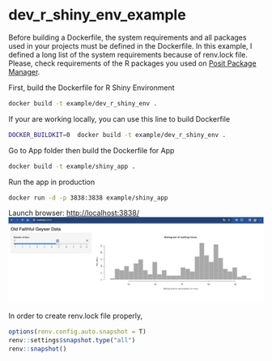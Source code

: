 
<!-- README.md is generated from README.Rmd. Please edit that file -->

# dev_r\_shiny_env_example

Before building a Dockerfile, the system requirements and all packages
used in your projects must be defined in the Dockerfile. In this
example, I defined a long list of the system requirements because of
renv.lock file. Please, check requirements of the R packages you used on
[Posit Package Manager](https://packagemanager.posit.co/client/#/).

First, build the Dockerfile for R Shiny Environment

``` bash
docker build -t example/dev_r_shiny_env .
```

If your are working locally, you can use this line to build Dockerfile

``` bash
DOCKER_BUILDKIT=0  docker build -t example/dev_r_shiny_env .
```

Go to App folder then build the Dockerfile for App

``` bash
docker build -t example/shiny_app .
```

Run the app in production

``` bash
docker run -d -p 3838:3838 example/shiny_app
```

Launch browser: <http://localhost:3838/> <br> ![](appss.png)

In order to create renv.lock file properly,

``` r
options(renv.config.auto.snapshot = T)
renv::settings$snapshot.type("all")
renv::snapshot()
```
